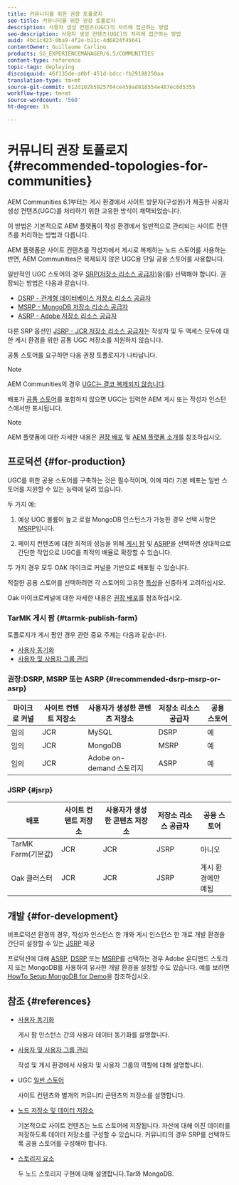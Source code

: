 ```yaml
---
title: 커뮤니티를 위한 권장 토폴로지
seo-title: 커뮤니티를 위한 권장 토폴로지
description: 사용자 생성 컨텐츠(UGC)의 처리에 접근하는 방법
seo-description: 사용자 생성 컨텐츠(UGC)의 처리에 접근하는 방법
uuid: 4bc1c423-0ba9-4f2e-b11c-4d6824f45641
contentOwner: Guillaume Carlino
products: SG_EXPERIENCEMANAGER/6.5/COMMUNITIES
content-type: reference
topic-tags: deploying
discoiquuid: 46f135de-a0bf-451d-bdcc-fb29188250aa
translation-type: tm+mt
source-git-commit: 612d102b5925704ce459ad818554e487ec0d5355
workflow-type: tm+mt
source-wordcount: '560'
ht-degree: 1%

---
```



# 커뮤니티 권장 토폴로지 {#recommended-topologies-for-communities}

AEM Communities 6.1부터는 게시 환경에서 사이트 방문자(구성원)가 제출한 사용자 생성 컨텐츠(UGC)를 처리하기 위한 고유한 방식이 채택되었습니다.

이 방법은 기본적으로 AEM 플랫폼이 작성 환경에서 일반적으로 관리되는 사이트 컨텐츠를 처리하는 방법과 다릅니다.

AEM 플랫폼은 사이트 컨텐츠를 작성자에서 게시로 복제하는 노드 스토어를 사용하는 반면, AEM Communities은 복제되지 않은 UGC용 단일 공용 스토어를 사용합니다.

일반적인 UGC 스토어의 경우 [SRP(저장소 리소스 공급자)](working-with-srp.md)을(를) 선택해야 합니다. 권장되는 방법은 다음과 같습니다.

* [DSRP - 관계형 데이터베이스 저장소 리소스 공급자](dsrp.md)
* [MSRP - MongoDB 저장소 리소스 공급자](msrp.md)
* [ASRP - Adobe 저장소 리소스 공급자](asrp.md)

다른 SRP 옵션인 [JSRP - JCR 저장소 리소스 공급자](jsrp.md)는 작성자 및 두 액세스 모두에 대한 게시 환경을 위한 공통 UGC 저장소를 지원하지 않습니다.

공통 스토어를 요구하면 다음 권장 토폴로지가 나타납니다.

>[!NOTE]
>
>AEM Communities의 경우 [UGC는 결코 복제되지 않습니다](working-with-srp.md#ugc-never-replicated).
>
>배포가 [공통 스토어](working-with-srp.md)를 포함하지 않으면 UGC는 입력한 AEM 게시 또는 작성자 인스턴스에서만 표시됩니다.


>[!NOTE]
>
>AEM 플랫폼에 대한 자세한 내용은 [권장 배포](../../help/sites-deploying/recommended-deploys.md) 및 [AEM 플랫폼 소개](../../help/sites-deploying/data-store-config.md)를 참조하십시오.

## 프로덕션 {#for-production}

UGC를 위한 공용 스토어를 구축하는 것은 필수적이며, 이에 따라 기본 배포는 일반 스토어를 지원할 수 있는 능력에 달려 있습니다.

두 가지 예:

1. 예상 UGC 볼륨이 높고 로컬 MongoDB 인스턴스가 가능한 경우 선택 사항은 [MSRP](msrp.md)입니다.

1. 페이지 컨텐츠에 대한 최적의 성능을 위해 [게시 팜](../../help/sites-deploying/recommended-deploys.md#tarmk-farm) 및 [ASRP](asrp.md)을 선택하면 상대적으로 간단한 작업으로 UGC를 최적의 배율로 확장할 수 있습니다.

두 가지 경우 모두 OAK 마이크로 커널을 기반으로 배포될 수 있습니다.

적절한 공용 스토어를 선택하려면 각 스토어의 고유한 [특성](working-with-srp.md#characteristics-of-srp-options)을 신중하게 고려하십시오.

Oak 마이크로케널에 대한 자세한 내용은 [권장 배포](../../help/sites-deploying/recommended-deploys.md)를 참조하십시오.

### TarMK 게시 팜 {#tarmk-publish-farm}

토폴로지가 게시 팜인 경우 관련 중요 주제는 다음과 같습니다.

* [사용자 동기화](sync.md)
* [사용자 및 사용자 그룹 관리](users.md)

### 권장:DSRP, MSRP 또는 ASRP {#recommended-dsrp-msrp-or-asrp}

| 마이크로 커널 | 사이트 컨텐트 저장소 | 사용자가 생성한 콘텐츠 저장소 | 저장소 리소스 공급자 | 공용 스토어 |
|-------------|------------------------|----------------------------------|---------------------------|---------------|
| 임의 | JCR | MySQL | DSRP | 예 |
| 임의 | JCR | MongoDB | MSRP | 예 |
| 임의 | JCR | Adobe on-demand 스토리지 | ASRP | 예 |

### JSRP {#jsrp}


| 배포 | 사이트 컨텐트 저장소 | 사용자가 생성한 콘텐츠 저장소 | 저장소 리소스 공급자 | 공용 스토어 |
|----------------------|------------------------|----------------------------------|---------------------------|---------------------------------|
| TarMK Farm(기본값) | JCR | JCR | JSRP | 아니오 |
| Oak 클러스터 | JCR | JCR | JSRP | 게시 환경에만 예됨 |

## 개발 {#for-development}

비프로덕션 환경의 경우, 작성자 인스턴스 한 개와 게시 인스턴스 한 개로 개발 환경을 간단히 설정할 수 있는 [JSRP](jsrp.md) 제공

프로덕션에 대해 [ASRP](asrp.md), [DSRP](dsrp.md) 또는 [MSRP](msrp.md)를 선택하는 경우 Adobe 온디맨드 스토리지 또는 MongoDB를 사용하여 유사한 개발 환경을 설정할 수도 있습니다. 예를 보려면 [HowTo Setup MongoDB for Demo](demo-mongo.md)을 참조하십시오.

## 참조 {#references}

* [사용자 동기화](sync.md)

   게시 팜 인스턴스 간의 사용자 데이터 동기화를 설명합니다.

* [사용자 및 사용자 그룹 관리](users.md)

   작성 및 게시 환경에서 사용자 및 사용자 그룹의 역할에 대해 설명합니다.

* UGC [일반 스토어](working-with-srp.md)

   사이트 컨텐츠와 별개의 커뮤니티 콘텐츠의 저장소를 설명합니다.

* [노드 저장소 및 데이터 저장소](../../help/sites-deploying/data-store-config.md)

   기본적으로 사이트 컨텐츠는 노드 스토어에 저장됩니다. 자산에 대해 이진 데이터를 저장하도록 데이터 저장소를 구성할 수 있습니다. 커뮤니티의 경우 SRP를 선택하도록 공용 스토어를 구성해야 합니다.

* [스토리지 요소](../../help/sites-deploying/storage-elements-in-aem-6.md)

   두 노드 스토리지 구현에 대해 설명합니다.Tar와 MongoDB.
